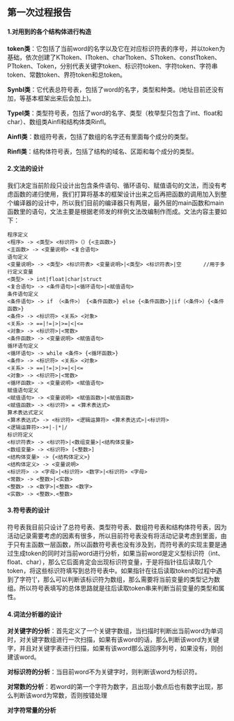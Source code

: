 ## 第一次过程报告
#### 1.对用到的各个结构体进行构造
**token类**：它包括了当前word的名字以及它在对应标识符表的序号，并以token为基础，依次创建了KTtoken、ITtoken、charTtoken、STtoken、constTtoken、PTtoken、Token，分别代表关键字token、标识符token、字符token、字符串token、常数token、界符token和总token。

**Synbl类**：它代表总符号表，包括了word的名字，类型和种类。(地址目前还没有加，等基本框架出来后会加上)。

**Typel类**：类型符号表，包括了word的名字、类型（枚举型只包含了int、float和char）、数组类Ainfl和结构体类Rinfl。

**Ainfl类**：数组符号表，包括了数组的名字还有里面每个成分的类型。

**Rinfl类**：结构体符号表，包括了结构的域名、区距和每个成分的类型。

#### 2.文法的设计
我们决定当前阶段只设计出包含条件语句、循环语句、赋值语句的文法，而没有考虑函数的递归使用，我们打算将基本的框架设计出来之后再把函数的调用加入到整个编译器的设计中，所以我们目前的编译器只有两层，最外层的main函数和main函数里的语句，文法主要是根据老师发的样例文法改编制作而成。文法内容主要如下：
~~~
程序定义
<程序> -> <类型> <标识符>（）{<主函数>}
<主函数> -> <变量说明> <复合语句>
语句定义
<变量说明> -> <类型> <标识符表> <变量说明>|<类型> <标识符表>|空       //用于多行定义变量
<类型> -> int|float|char|struct
<复合语句> -> <条件语句>|<循环语句>|<赋值语句>
条件语句定义
<条件语句> -> if （<条件>） {<条件函数>} else {<条件函数>}|if（<条件>）{<条件函数>}
<条件> -> <标识符> <关系> <对象>
<关系> -> ==|!=|>|>=|<|<=
<对象> -> <标识符>|<常数>
<条件函数> -> <变量说明> <赋值语句>
循环语句定义
<循环语句> -> while <条件> {<循环函数>}
<条件> -> <标识符> <关系> <对象>
<关系> -> ==|!=|>|>=|<|<=
<对象> -> <标识符>|<常数>
<循环函数> -> <变量说明> <赋值语句>
赋值语句定义
<赋值语句> -> <变量说明> <赋值函数>|<赋值函数>
<赋值函数> -> <标识符> = <算术表达式>
算术表达式定义
<算术表达式> -> <标识符> <逻辑运算符> <算术表达式>|<标识符>
<逻辑运算符>->+|-|*|/
标识符定义
<标识符表> -> <标识符>|<数组变量>|<结构体变量>
<数组变量> -> <标识符> [<整数>]
<结构体变量> -> {<结构体定义>}
<结构体定义> -> <变量说明>
<标识符> -> <字母>|<标识符> <数字>|<标识符> <字母>
<常数> -> <整数>|<实数>
<整数> -> <数字>|<整数> <数字>
<实数> -> <整数>.<整数>
~~~
#### 3.符号表的设计
符号表我目前只设计了总符号表、类型符号表、数组符号表和结构体符号表，因为活动记录需要考虑的因素有很多，所以目前符号表没有将活动记录考虑到里面，由于只有主函数一层函数，所以函数符号表也没有涉及到，而符号表的实现主要是通过生成token的同时对当前word进行分析，如果当前word是定义型标识符（int、float、char），那么它后面肯定会出现标识符变量，于是将指针往后读取几个token，将这些标识符填写到总符号表中。如果指针在往后读取token的过程中遇到了字符‘[’，那么可以判断该标识符为数组，那么需要将当前变量的类型记为数组。所以符号表填写的总体思路就是往后读取token串来判断当前变量的类型和属性。

#### 4.词法分析器的设计
**对关键字的分析**：首先定义了一个关键字数组，当扫描时判断出当前word为单词时，对关键字数组进行一次扫描，如果有该word的话，那么判断该word为关键字，并且对关键字表进行扫描，如果有该word那么返回序列号，如果没有，则创建该word。

**对标识符的分析**：当目前word不为关键字时，则判断该word为标识符。

**对常数的分析**：若word的第一个字符为数字，且出现小数点后也有数字出现，那么判断该word为常数，否则按错处理

**对字符常量的分析**





